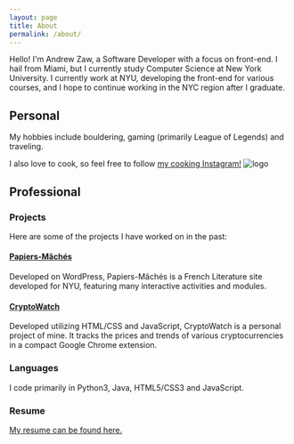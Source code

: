 ```yaml
---
layout: page
title: About
permalink: /about/
---
```


Hello! I'm Andrew Zaw, a Software Developer with a focus on front-end. I hail from Miami, but I currently study Computer Science at New York University. I currently work at NYU, developing the front-end for various courses, and I hope to continue working in the NYC region after I graduate.

## Personal

My hobbies include bouldering, gaming (primarily League of Legends) and traveling.

I also love to cook, so feel free to follow [my cooking Instagram!](https://www.instagram.com/chef_zaw/) ![logo](https://github.com/nyu-ossd-s19/azaw502-weekly/blob/gh-pages/instagram_icon_48.png)

## Professional

### Projects

Here are some of the projects I have worked on in the past:

#### [Papiers-Mâchés](http://interactivefrench.hosting.nyu.edu/)

Developed on WordPress, Papiers-Mâchés is a French Literature site developed for NYU, featuring many interactive activities and modules.

#### [CryptoWatch](https://github.com/azaw502/cryptowatch)

Developed utilizing HTML/CSS and JavaScript, CryptoWatch is a personal project of mine. It tracks the prices and trends of various cryptocurrencies in a compact Google Chrome extension. 

### Languages

I code primarily in Python3, Java, HTML5/CSS3 and JavaScript.


### Resume

[My resume can be found here.](https://github.com/nyu-ossd-s19/azaw502-weekly/blob/gh-pages/Resume-12-8-2018.pdf)


